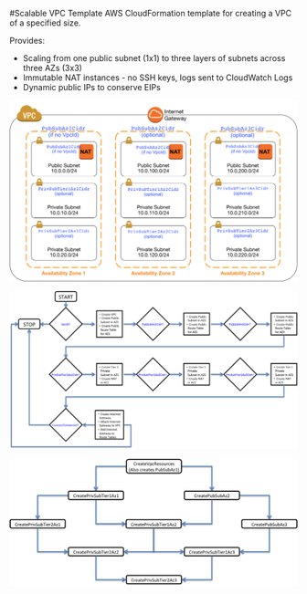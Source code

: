 #Scalable VPC Template
AWS CloudFormation template for creating a VPC of a specified size.

Provides:
* Scaling from one public subnet (1x1) to three layers of subnets across three AZs (3x3)
* Immutable NAT instances - no SSH keys, logs sent to CloudWatch Logs
* Dynamic public IPs to conserve EIPs

![Architecture & Parameters](https://github.com/scalesec/scalablevpc/raw/master/images/parameters.png "Architectures & Parameters")

![Resource Creation Logic](https://github.com/scalesec/scalablevpc/raw/master/images/creation_logic.png "Resource Creation Logic")

![Condition Dependencies & Inheritance](https://github.com/scalesec/scalablevpc/raw/master/images/conditions.png "Condition Dependencies & Inheritance")

